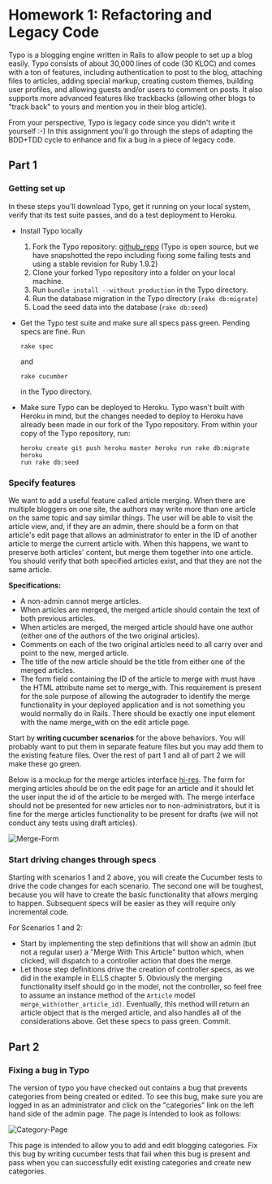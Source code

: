 Homework 1: Refactoring and Legacy Code
=======================================

Typo is a blogging engine written in Rails to allow people to set up a blog
easily. Typo consists of about 30,000 lines of code (30 KLOC) and comes with a
ton of features, including authentication to post to the blog, attaching files
to articles, adding special markup, creating custom themes, building user
profiles, and allowing guests and/or users to comment on posts. It also supports
more advanced features like trackbacks (allowing other blogs to "track back" to
yours and mention you in their blog article).

From your perspective, Typo is legacy code since you didn't write it yourself
:-) In this assignment you'll go through the steps of adapting the BDD+TDD cycle
to enhance and fix a bug in a piece of legacy code.

Part 1
------

### Getting set up

In these steps you'll download Typo, get it running on your local system, verify
that its test suite passes, and do a test deployment to Heroku.

*   Install Typo locally
    1.  Fork the Typo repository:
    [github_repo](https://github.com/saasbook/typo) (Typo is open source, but we
    have snapshotted the repo including fixing some failing tests and using a
    stable revision for Ruby 1.9.2)
    2.  Clone your forked Typo repository into a folder on your local machine.
    3.  Run ```bundle install --without production``` in the Typo directory.
    4.  Run the database migration in the Typo directory (```rake db:migrate```)
    5.  Load the seed data into the database (```rake db:seed```)

*   Get the Typo test suite and make sure all specs pass green. Pending specs
    are fine.  Run

        rake spec

    and

        rake cucumber

    in the Typo directory.

*   Make sure Typo can be deployed to Heroku. Typo wasn't built with Heroku in
    mind, but the changes needed to deploy to Heroku have already been made in
    our fork of the Typo repository.  From within your copy of the Typo
    repository, run:

        heroku create git push heroku master heroku run rake db:migrate heroku
        run rake db:seed

### Specify features

We want to add a useful feature called article merging. When there are multiple
bloggers on one site, the authors may write more than one article on the same
topic and say similar things. The user will be able to visit the article view,
and, if they are an admin, there should be a form on that article's edit page
that allows an administrator to enter in the ID of another article to merge the
current article with. When this happens, we want to preserve both articles'
content, but merge them together into one article. You should verify that both
specified articles exist, and that they are not the same article.

**Specifications:**

*   A non-admin cannot merge articles.
*   When articles are merged, the merged article should contain the text of both
    previous articles.
*   When articles are merged, the merged article should have one author (either
    one of the authors of the two original articles).
*   Comments on each of the two original articles need to all carry over and
    point to the new, merged article.
*   The title of the new article should be the title from either one of the
    merged articles.
*   The form field containing the ID of the article to merge with must have the
    HTML attribute name set to merge_with. This requirement is present for the
    sole purpose of allowing the autograder to identify the merge functionality
    in your deployed application and is not something you would normally do in
    Rails. There should be exactly one input element with the name merge_with on
    the edit article page.

Start by **writing cucumber scenarios** for the above behaviors. You will
probably want to put them in separate feature files but you may add them to the
existing feature files. Over the rest of part 1 and all of part 2 we will make
these go green.

Below is a mockup for the merge articles interface
[hi-res](http://imgur.com/Ujmdh). The form for merging articles should be on the
edit page for an article and it should let the user input the id of the article
to be merged with. The merge interface should not be presented for new articles
nor to non-administrators, but it is fine for the merge articles functionality
to be present for drafts (we will not conduct any tests using draft articles).

![Merge-Form](https://lh4.googleusercontent.com/PndYaWhSYWTLL44Z3RhF-2PRskE1eSHhQt0Ar0ZGQ1C0cgaJh_cDXcsXI_0yaS_7qzMc3cJDNQ8IrT_UBzaKlR_03HRXmwhAZw24wb1VbJ25)

### Start driving changes through specs

Starting with scenarios 1 and 2 above, you will create the Cucumber tests to
drive the code changes for each scenario. The second one will be toughest,
because you will have to create the basic functionality that allows merging to
happen. Subsequent specs will be easier as they will require only incremental
code.

For Scenarios 1 and 2:

*   Start by implementing the step definitions that will show an admin (but not
    a regular user) a "Merge With This Article" button which, when clicked, will
    dispatch to a controller action that does the merge.
*   Let those step definitions drive the creation of controller specs, as we did
    in the example in ELLS chapter 5. Obviously the merging functionality itself
    should go in the model, not the controller, so feel free to assume an
    instance method of the ```Article``` model
    ```merge_with(other_article_id)```. Eventually, this method will return an
    article object that is the merged article, and also handles all of the
    considerations above. Get these specs to pass green. Commit.


Part 2
------

### Fixing a bug in Typo

The version of typo you have checked out contains a bug that prevents categories
from being created or edited. To see this bug, make sure you are logged in as an
administrator and click on the "categories" link on the left hand side of the
admin page. The page is intended to look as follows:

![Category-Page](https://lh3.googleusercontent.com/wsHFZG4Jf2yYwsyOIJfEk5JT0aaKnRU_WG_YvMunRL_8uEXdh8QSxINNVbl27WVUBmZxg3yR1Kx_sO5FULzLTMAVJApuDypM_ds84PU20tx7)

This page is intended to allow you to add and edit blogging categories. Fix this
bug by writing cucumber tests that fail when this bug is present and pass when
you can successfully edit existing categories and create new categories.

